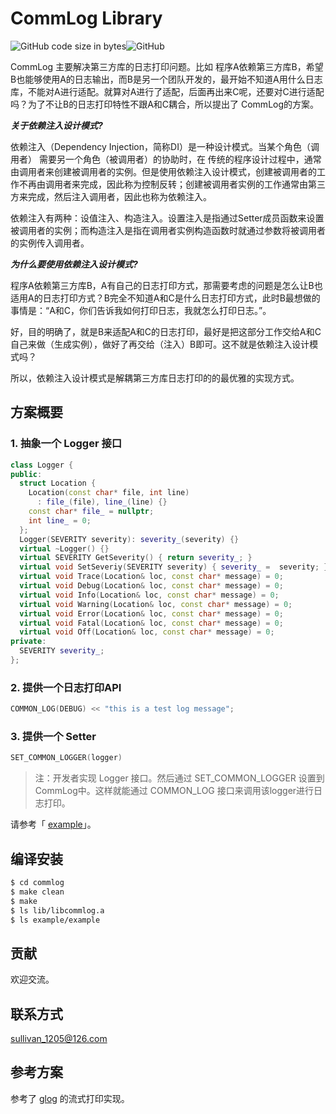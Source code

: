 # CommLog Library

![GitHub code size in bytes](https://img.shields.io/github/languages/code-size/sullivan1205/commlog)![GitHub](https://img.shields.io/github/license/sullivan1205/commlog?logo=MIT)

CommLog 主要解决第三方库的日志打印问题。比如 程序A依赖第三方库B，希望B也能够使用A的日志输出，而B是另一个团队开发的，最开始不知道A用什么日志库，不能对A进行适配。就算对A进行了适配，后面再出来C呢，还要对C进行适配吗？为了不让B的日志打印特性不跟A和C耦合，所以提出了 CommLog的方案。

***关于依赖注入设计模式?***

依赖注入（Dependency Injection，简称DI）是一种设计模式。当某个角色（调用者） 需要另一个角色（被调用者）的协助时，在 传统的程序设计过程中，通常由调用者来创建被调用者的实例。但是使用依赖注入设计模式，创建被调用者的工作不再由调用者来完成，因此称为控制反转；创建被调用者实例的工作通常由第三方来完成，然后注入调用者，因此也称为依赖注入。

依赖注入有两种：设值注入、构造注入。设置注入是指通过Setter成员函数来设置被调用者的实例；而构造注入是指在调用者实例构造函数时就通过参数将被调用者的实例传入调用者。

***为什么要使用依赖注入设计模式?***

程序A依赖第三方库B，A有自己的日志打印方式，那需要考虑的问题是怎么让B也适用A的日志打印方式？B完全不知道A和C是什么日志打印方式，此时B最想做的事情是：“A和C，你们告诉我如何打印日志，我就怎么打印日志。”。

好，目的明确了，就是B来适配A和C的日志打印，最好是把这部分工作交给A和C自己来做（生成实例），做好了再交给（注入）B即可。这不就是依赖注入设计模式吗？

所以，依赖注入设计模式是解耦第三方库日志打印的的最优雅的实现方式。

## 方案概要

### 1. 抽象一个 Logger 接口

```c++
class Logger {
public:
  struct Location {
    Location(const char* file, int line)
      : file_(file), line_(line) {}
    const char* file_ = nullptr;
    int line_ = 0;
  };
  Logger(SEVERITY severity): severity_(severity) {}
  virtual ~Logger() {}
  virtual SEVERITY GetSeverity() { return severity_; }
  virtual void SetSeveriy(SEVERITY severity) { severity_ =  severity; }
  virtual void Trace(Location& loc, const char* message) = 0;
  virtual void Debug(Location& loc, const char* message) = 0;
  virtual void Info(Location& loc, const char* message) = 0;
  virtual void Warning(Location& loc, const char* message) = 0;
  virtual void Error(Location& loc, const char* message) = 0;
  virtual void Fatal(Location& loc, const char* message) = 0;
  virtual void Off(Location& loc, const char* message) = 0;
private:
  SEVERITY severity_;
};
```

### 2. 提供一个日志打印API

```c++
COMMON_LOG(DEBUG) << "this is a test log message";
```

### 3. 提供一个 Setter

```c++
SET_COMMON_LOGGER(logger)
```

> 注：开发者实现 Logger 接口。然后通过 SET_COMMON_LOGGER 设置到 CommLog中。这样就能通过 COMMON_LOG 接口来调用该logger进行日志打印。

请参考「 [example](./example)」。

## 编译安装

```bash
$ cd commlog
$ make clean
$ make
$ ls lib/libcommlog.a
$ ls example/example
```

## 贡献

欢迎交流。

## 联系方式

sullivan_1205@126.com

## 参考方案

参考了 [glog](https://github.com/google/glog) 的流式打印实现。
